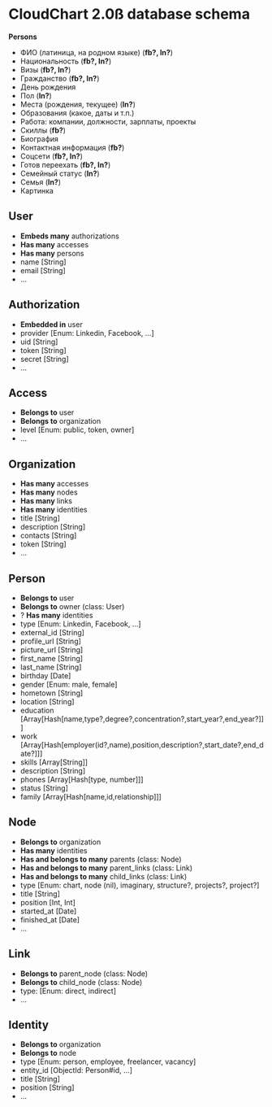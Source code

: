 # CloudChart 2.0ß database schema

**Persons**

- ФИО (латиница, на родном языке) (**fb?, ln?**)
- Национальность (**fb?, ln?**)
- Визы (**fb?, ln?**)
- Гражданство (**fb?, ln?**)
- День рождения
- Пол (**ln?**)
- Места (рождения, текущее) (**ln?**)
- Образования (какое, даты и т.п.)
- Работа: компании, должности, зарплаты, проекты
- Скиллы (**fb?**)
- Биография
- Контактная информация (**fb?**)
- Соцсети (**fb?, ln?**)
- Готов переехать (**fb?, ln?**)
- Семейный статус (**ln?**)
- Семья (**ln?**)
- Картинка

## User

- **Embeds many** authorizations
- **Has many** accesses
- **Has many** persons
- name [String]
- email [String]
- …

## Authorization

- **Embedded in** user
- provider [Enum: Linkedin, Facebook, …]
- uid [String]
- token [String]
- secret [String]
- …

## Access

- **Belongs to** user
- **Belongs to** organization
- level [Enum: public, token, owner]
- …

## Organization

- **Has many** accesses
- **Has many** nodes
- **Has many** links
- **Has many** identities
- title [String]
- description [String]
- contacts [String]
- token [String]
- …

## Person

- **Belongs to** user
- **Belongs to** owner (class: User)
- ? **Has many** identities
- type [Enum: Linkedin, Facebook, …]
- external_id [String]
- profile_url [String]
- picture_url [String]
- first_name [String]
- last_name [String]
- birthday [Date]
- gender [Enum: male, female]
- hometown [String]
- location [String]
- education [Array[Hash[name,type?,degree?,concentration?,start_year?,end_year?]]]
- work [Array[Hash[employer(id?,name),position,description?,start_date?,end_date?]]]
- skills [Array[String]]
- description [String]
- phones [Array[Hash[type, number]]]
- status [String]
- family [Array[Hash[name,id,relationship]]]

## Node

- **Belongs to** organization
- **Has many** identities
- **Has and belongs to many** parents (class: Node)
- **Has and belongs to many** parent_links (class: Link)
- **Has and belongs to many** child_links (class: Link)
- type [Enum: chart, node (nil), imaginary, structure?, projects?, project?]
- title [String]
- position [Int, Int]
- started_at [Date]
- finished_at [Date]
- …

## Link

- **Belongs to** parent_node (class: Node)
- **Belongs to** child_node (class: Node)
- type: [Enum: direct, indirect]
- …

## Identity

- **Belongs to** organization
- **Belongs to** node
- type [Enum: person, employee, freelancer, vacancy]
- entity_id [ObjectId: Person#id, ...]
- title [String]
- position [String]
- …
